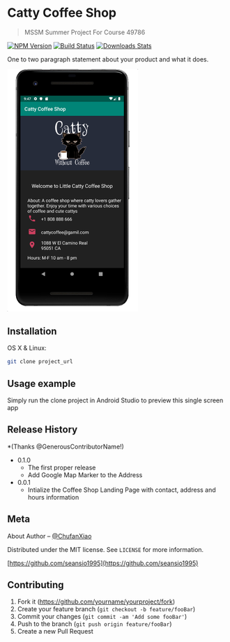 # Catty Coffee Shop
> MSSM Summer Project For Course 49786

[![NPM Version][npm-image]][npm-url]
[![Build Status][travis-image]][travis-url]
[![Downloads Stats][npm-downloads]][npm-url]

One to two paragraph statement about your product and what it does.

<img src="screenshot.jpeg" alt="drawing" width="300"/>

## Installation

OS X & Linux:

```sh
git clone project_url
```


## Usage example

Simply run the clone project in Android Studio to preview this single screen app



## Release History

*(Thanks @GenerousContributorName!)
* 0.1.0
    * The first proper release
    * Add Google Map Marker to the Address
* 0.0.1
    * Intialize the Coffee Shop Landing Page with contact, address and hours information

## Meta

About Author – [@ChufanXiao](https://github.com/seansio1995) 

Distributed under the MIT license. See ``LICENSE`` for more information.

[https://github.com/seansio1995](https://github.com/seansio1995)

## Contributing

1. Fork it (<https://github.com/yourname/yourproject/fork>)
2. Create your feature branch (`git checkout -b feature/fooBar`)
3. Commit your changes (`git commit -am 'Add some fooBar'`)
4. Push to the branch (`git push origin feature/fooBar`)
5. Create a new Pull Request

<!-- Markdown link & img dfn's -->
[npm-image]: https://img.shields.io/npm/v/datadog-metrics.svg?style=flat-square
[npm-url]: https://npmjs.org/package/datadog-metrics
[npm-downloads]: https://img.shields.io/npm/dm/datadog-metrics.svg?style=flat-square
[travis-image]: https://img.shields.io/travis/dbader/node-datadog-metrics/master.svg?style=flat-square
[travis-url]: https://travis-ci.org/dbader/node-datadog-metrics
[wiki]: https://github.com/yourname/yourproject/wiki
